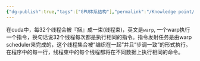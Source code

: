 ```yaml
---
{"dg-publish":true,"tags":["GPU体系结构"],"permalink":"/Knowledge point/GPU体系结构/线程束调度器（Warp Schedule）/","dgPassFrontmatter":true}
---
```


在cuda中，每32个线程会被『捆』成一束(线程束)，英文是`warp`, 一个warp执行一个指令，换句话说32个线程每次都是执行相同的指令。指令发射任务是由warp scheduler来完成的，这个线程集合被“编织在一起”并且“步调一致”的形式执行。在程序中的每一行，线程束中的每个线程都将在不同数据上执行相同的命令。